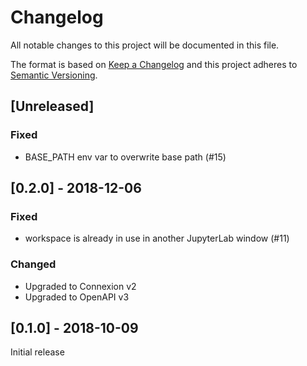 # Changelog
All notable changes to this project will be documented in this file.

The format is based on [Keep a Changelog](http://keepachangelog.com/en/1.0.0/)
and this project adheres to [Semantic Versioning](http://semver.org/spec/v2.0.0.html).

## [Unreleased]

### Fixed

* BASE_PATH env var to overwrite base path (#15)

## [0.2.0] - 2018-12-06

### Fixed

* workspace is already in use in another JupyterLab window (#11)

### Changed

* Upgraded to Connexion v2
* Upgraded to OpenAPI v3

## [0.1.0] - 2018-10-09

Initial release
